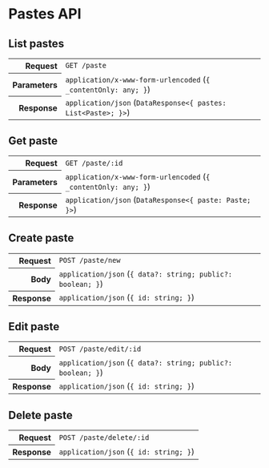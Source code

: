 # Pastes API

## List pastes

<table>
  <tr>
    <th align="right">Request</th>
    <td><code>GET /paste</code></td>
  </tr>
  <tr>
    <th align="right">Parameters</th>
    <td><code>application/x-www-form-urlencoded</code> (<code>{ _contentOnly: any; }</code>)</td>
  </tr>
  <tr>
    <th align="right">Response</th>
    <td><code>application/json</code> (<code>DataResponse&lt;{ pastes: List&lt;Paste&gt;; }&gt;</code>)</td>
  </tr>
</table>

## Get paste

<table>
  <tr>
    <th align="right">Request</th>
    <td><code>GET /paste/:id</code></td>
  </tr>
  <tr>
    <th align="right">Parameters</th>
    <td><code>application/x-www-form-urlencoded</code> (<code>{ _contentOnly: any; }</code>)</td>
  </tr>
  <tr>
    <th align="right">Response</th>
    <td><code>application/json</code> (<code>DataResponse&lt;{ paste: Paste; }&gt;</code>)</td>
  </tr>
</table>

## Create paste

<table>
  <tr>
    <th align="right">Request</th>
    <td><code>POST /paste/new</code></td>
  </tr>
  <tr>
    <th align="right">Body</th>
    <td><code>application/json</code> (<code>{ data?: string; public?: boolean; }</code>)</td>
  </tr>
  <tr>
    <th align="right">Response</th>
    <td><code>application/json</code> (<code>{ id: string; }</code>)</td>
  </tr>
</table>

## Edit paste

<table>
  <tr>
    <th align="right">Request</th>
    <td><code>POST /paste/edit/:id</code></td>
  </tr>
  <tr>
    <th align="right">Body</th>
    <td><code>application/json</code> (<code>{ data?: string; public?: boolean; }</code>)</td>
  </tr>
  <tr>
    <th align="right">Response</th>
    <td><code>application/json</code> (<code>{ id: string; }</code>)</td>
  </tr>
</table>

## Delete paste

<table>
  <tr>
    <th align="right">Request</th>
    <td><code>POST /paste/delete/:id</code></td>
  </tr>
  <tr>
    <th align="right">Response</th>
    <td><code>application/json</code> (<code>{ id: string; }</code>)</td>
  </tr>
</table>
